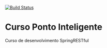 [![Build Status](https://travis-ci.org/EdenilsonJak/curso-ponto-inteligente-api.svg?branch=master)](https://travis-ci.org/EdenilsonJak/curso-ponto-inteligente-api)
# Curso Ponto Inteligente
Curso de desenvolvimento SpringRESTful
